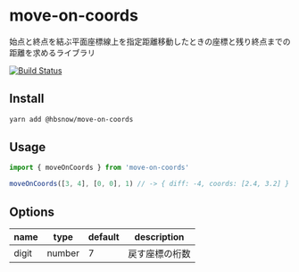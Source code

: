 # move-on-coords

始点と終点を結ぶ平面座標線上を指定距離移動したときの座標と残り終点までの距離を求めるライブラリ

[![Build Status](https://travis-ci.org/hbsnow/move-on-coords.svg?branch=master)](https://travis-ci.org/hbsnow/move-on-coords)

## Install

```bash
yarn add @hbsnow/move-on-coords
```

## Usage

```js
import { moveOnCoords } from 'move-on-coords'

moveOnCoords([3, 4], [0, 0], 1) // -> { diff: -4, coords: [2.4, 3.2] }
```

## Options

| name  | type   | default | description    |
| ----- | ------ | ------- | -------------- |
| digit | number | 7       | 戻す座標の桁数 |
